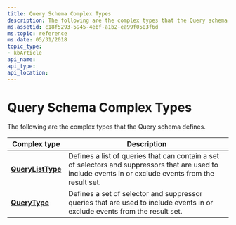 ```yaml
---
title: Query Schema Complex Types
description: The following are the complex types that the Query schema defines.
ms.assetid: c18f5293-5945-4ebf-a1b2-ea99f0503f6d
ms.topic: reference
ms.date: 05/31/2018
topic_type: 
- kbArticle
api_name: 
api_type: 
api_location: 
---
```


# Query Schema Complex Types

The following are the complex types that the Query schema defines.



| Complex type                                                   | Description                                                                                                                                                         |
|----------------------------------------------------------------|---------------------------------------------------------------------------------------------------------------------------------------------------------------------|
| [**QueryListType**](queryschema-querylisttype-complextype.md) | Defines a list of queries that can contain a set of selectors and suppressors that are used to include events in or exclude events from the result set. <br/> |
| [**QueryType**](queryschema-querytype-complextype.md)         | Defines a set of selector and suppressor queries that are used to include events in or exclude events from the result set.<br/>                               |



 

 

 





